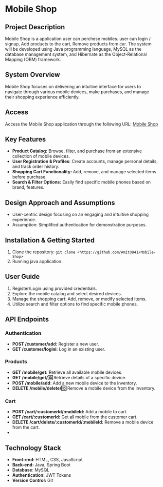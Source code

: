 # Mobile Shop

## Project Description
 
Mobile Shop is a application user can perchese mobiles. user can login / signup, Add products to the cart, Remove products from car. The system will be developed using Java programming language, MySQL as the database management system, and Hibernate as the Object-Relational Mapping (ORM) framework. 
 
## System Overview

Mobile Shop focuses on delivering an intuitive interface for users to navigate through various mobile devices, make purchases, and manage their shopping experience efficiently.

## Access

Access the Mobile Shop application through the following URL: [Mobile Shop](https://6593a8a973b2164c52441e50--magical-malabi-b00d0b.netlify.app/)

## Key Features

- **Product Catalog:** Browse, filter, and purchase from an extensive collection of mobile devices.
- **User Registration & Profiles:** Create accounts, manage personal details, and track order history.
- **Shopping Cart Functionality:** Add, remove, and manage selected items before purchase.
- **Search & Filter Options:** Easily find specific mobile phones based on brand, features.

## Design Approach and Assumptions

- User-centric design focusing on an engaging and intuitive shopping experience.
- Assumption: Simplified authentication for demonstration purposes.

## Installation & Getting Started

1. Clone the repository: `git clone <https://github.com/Amit0841/Mobile-Shop>`
2. Running java application.

## User Guide

1. Register/Login using provided credentials.
2. Explore the mobile catalog and select desired devices.
3. Manage the shopping cart: Add, remove, or modify selected items.
5. Utilize search and filter options to find specific mobile phones.

## API Endpoints

### Authentication

- **POST /customer/add:** Register a new user.
- **GET /customer/logini:** Log in an existing user.

### Products

- **GET /mobile/get:** Retrieve all available mobile devices.
- **GET /mobile/get/:id:** Retrieve details of a specific device.
- **POST /mobile/add:** Add a new mobile device to the inventory.
- **DELETE /mobile/delete/:id:** Remove a mobile device from the inventory.

### Cart

- **POST /cart/:customerId/:mobileId:** Add a mobile to cart.
- **GET /cart/:customerId:** Get all mobile from the customer cart.
- **DELETE /cart/delete/:customerId/:mobileId:** Remove a mobile device from the cart.
- 
## Technology Stack

- **Front-end:** HTML, CSS, JavaScript
- **Back-end:** Java, Spring Boot
- **Database:** MySQL
- **Authentication:** JWT Tokens
- **Version Control:** Git
